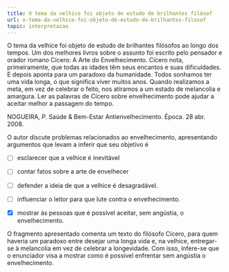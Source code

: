 ```yaml
---
title: O tema da velhice foi objeto de estudo de brilhantes filósof
url: o-tema-da-velhice-foi-objeto-de-estudo-de-brilhantes-filosof
topic: interpretacao
---
```



O tema da velhice foi objeto de estudo de brilhantes filósofos ao longo dos tempos. Um dos melhores livros sobre o assunto foi escrito pelo pensador e orador romano Cícero: A Arte do Envelhecimento. Cícero nota, primeiramente, que todas as idades têm seus encantos e suas dificuldades. E depois aponta para um paradoxo da humanidade. Todos sonhamos ter uma vida longa, o que significa viver muitos anos. Quando realizamos a meta, em vez de celebrar o feito, nos atiramos a um estado de melancolia e amargura. Ler as palavras de Cícero sobre envelhecimento pode ajudar a aceitar melhor a passagem do tempo.

NOGUEIRA, P. Saúde & Bem-Estar Antienvelhecimento. Época. 28 abr. 2008.

O autor discute problemas relacionados ao envelhecimento, apresentando argumentos que levam a inferir que seu objetivo é



- [ ] esclarecer que a velhice é inevitável
- [ ] contar fatos sobre a arte de envelhecer
- [ ] defender a ideia de que a velhice é desagradável.
- [ ] influenciar o leitor para que lute contra o envelhecimento.
- [x] mostrar às pessoas que é possível aceitar, sem angústia, o envelhecimento.


O fragmento apresentado comenta um texto do filósofo Cícero, para quem haveria um paradoxo entre desejar uma longa vida e, na velhice, entregar-se à melancolia em vez de celebrar a longevidade. Com isso, infere-se que o enunciador visa a mostrar como é possível enfrentar sem angústia o envelhecimento.
